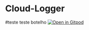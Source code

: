 # Cloud-Logger
#teste
teste
botelho
[![Open in Gitpod](https://gitpod.io/button/open-in-gitpod.svg)](https://gitpod.io/#https://github.com/LuisXavierAraujo/Cloud-Logger)